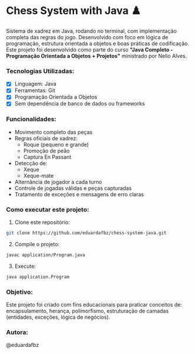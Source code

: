 # Chess System with Java ♟️

Sistema de xadrez em Java, rodando no terminal, com implementação completa das regras do jogo. Desenvolvido com foco em lógica de programação, estrutura orientada a objetos e boas práticas de codificação. 
Este projeto foi desenvolvido como parte do curso **"Java Completo - Programação Orientada a Objetos + Projetos"** ministrado por Nelio Alves.

### Tecnologias Utilizadas:
- [x] Linguagem: Java
- [x] Ferramentas: Git
- [x] Programação Orientada a Objetos
- [x] Sem dependência de banco de dados ou frameworks

### Funcionalidades: 
- Movimento completo das peças
- Regras oficiais de xadrez:
  - Roque (pequeno e grande)
  - Promoção de peão
  - Captura En Passant
- Detecção de:
  - Xeque
  - Xeque-mate
- Alternância de jogador a cada turno
- Controle de jogadas válidas e peças capturadas
- Tratamento de exceções e mensagens de erro claras

### Como executar este projeto:
1. Clone este repositório:
```bash
git clone https://github.com/eduardafbz/chess-system-java.git
```
2. Compile o projeto:
```bash
javac application/Program.java
```

3. Execute:
```bash
java application.Program
```

### Objetivo: 
Este projeto foi criado com fins educacionais para praticar conceitos de: encapsulamento, herança, polimorfismo, estruturação de camadas (entidades, exceções, lógica de negócios).

### Autora: 
@eduardafbz
